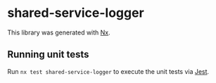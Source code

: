 # shared-service-logger

This library was generated with [Nx](https://nx.dev).

## Running unit tests

Run `nx test shared-service-logger` to execute the unit tests via [Jest](https://jestjs.io).
